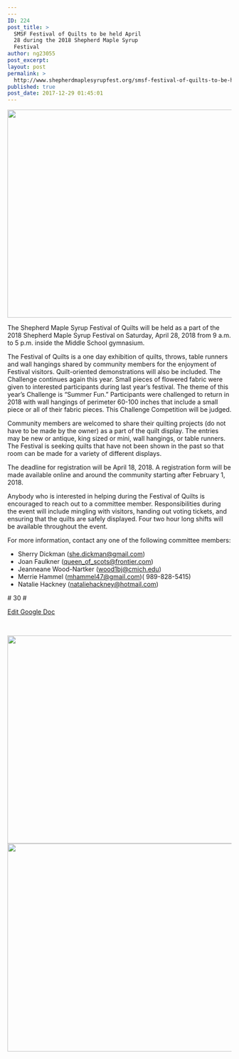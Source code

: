```yaml
---
---
ID: 224
post_title: >
  SMSF Festival of Quilts to be held April
  28 during the 2018 Shepherd Maple Syrup
  Festival
author: ng23055
post_excerpt:
layout: post
permalink: >
  http://www.shepherdmaplesyrupfest.org/smsf-festival-of-quilts-to-be-held-apriil-28-during-the-2018-shepherd-maple-syrup-festival/
published: true
post_date: 2017-12-29 01:45:01
---
```

<img title="" src="http://2018.shepherdmaplesyrupfestival.com/wp-content/uploads/2017/12/null.jpeg" alt="" width="624" height="468" />

The Shepherd Maple Syrup Festival of Quilts will be held as a part of the 2018 Shepherd Maple Syrup Festival on Saturday, April 28, 2018 from 9 a.m. to 5 p.m. inside the Middle School gymnasium.

The Festival of Quilts is a one day exhibition of quilts, throws, table runners and wall hangings shared by community members for the enjoyment of Festival visitors. Quilt-oriented demonstrations will also be included. The Challenge continues again this year. Small pieces of flowered fabric were given to interested participants during last year’s festival. The theme of this year’s Challenge is “Summer Fun.” Participants were challenged to return in 2018 with wall hangings of perimeter 60-100 inches that include a small piece or all of their fabric pieces. This Challenge Competition will be judged.

Community members are welcomed to share their quilting projects (do not have to be made by the owner) as a part of the quilt display. The entries may be new or antique, king sized or mini, wall hangings, or table runners. The Festival is seeking quilts that have not been shown in the past so that room can be made for a variety of different displays.

The deadline for registration will be April 18, 2018. A registration form will be made available online and around the community starting after February 1, 2018.

Anybody who is interested in helping during the Festival of Quilts is encouraged to reach out to a committee member. Responsibilities during the event will include mingling with visitors, handing out voting tickets, and ensuring that the quilts are safely displayed. Four two hour long shifts will be available throughout the event.

For more information, contact any one of the following committee members:
<ul>
 	<li>Sherry Dickman (<a href="mailto:she.dickman@gmail.com">she.dickman@gmail.com</a>)</li>
 	<li>Joan Faulkner (<a href="mailto:queen_of_scots@frontier.com">queen_of_scots@frontier.com</a>)</li>
 	<li>Jeanneane Wood-Nartker (<a href="mailto:wood1bj@cmich.edu">wood1bj@cmich.edu</a>)</li>
 	<li>Merrie Hammel (<a href="mailto:mhammel47@gmail.com">mhammel47@gmail.com</a>)( 989-828-5415)</li>
 	<li>Natalie Hackney (<a href="mailto:nataliehackney@hotmail.com">nataliehackney@hotmail.com</a>)</li>
</ul>
# 30 #

<a href="https://docs.google.com/document/d/1dUJzRG43on6LyxAv53HP44D0-26zY5Rn927tPQAbgxs/edit?usp=sharing">Edit Google Doc</a>

&nbsp;

<img title="" src="http://2018.shepherdmaplesyrupfestival.com/wp-content/uploads/2017/12/null-1.jpeg" alt="" width="624" height="468" />

<img title="" src="http://2018.shepherdmaplesyrupfestival.com/wp-content/uploads/2017/12/null-2.jpeg" alt="" width="624" height="468" />

&nbsp;